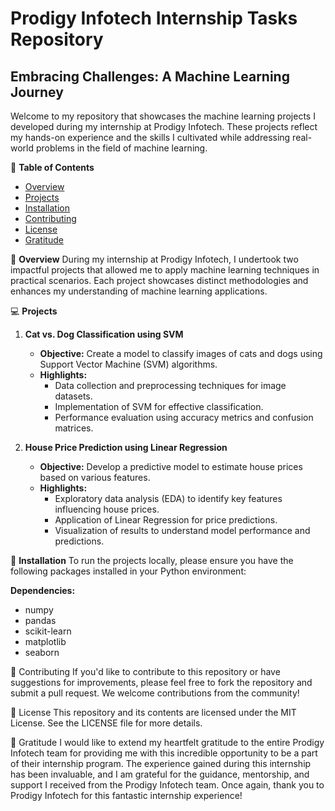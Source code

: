 # Prodigy Infotech Internship Tasks Repository
## Embracing Challenges: A Machine Learning Journey

Welcome to my repository that showcases the machine learning projects I developed during my internship at Prodigy Infotech. These projects reflect my hands-on experience and the skills I cultivated while addressing real-world problems in the field of machine learning.

📖 **Table of Contents**
- [Overview](#overview)
- [Projects](#projects)
- [Installation](#installation)
- [Contributing](#contributing)
- [License](#license)
- [Gratitude](#gratitude)

<a name="overview"></a>
🌟 **Overview**
During my internship at Prodigy Infotech, I undertook two impactful projects that allowed me to apply machine learning techniques in practical scenarios. Each project showcases distinct methodologies and enhances my understanding of machine learning applications.

<a name="projects"></a>
💻 **Projects**
1. **Cat vs. Dog Classification using SVM**
   - **Objective:** Create a model to classify images of cats and dogs using Support Vector Machine (SVM) algorithms.
   - **Highlights:**
     - Data collection and preprocessing techniques for image datasets.
     - Implementation of SVM for effective classification.
     - Performance evaluation using accuracy metrics and confusion matrices.

2. **House Price Prediction using Linear Regression**
   - **Objective:** Develop a predictive model to estimate house prices based on various features.
   - **Highlights:**
     - Exploratory data analysis (EDA) to identify key features influencing house prices.
     - Application of Linear Regression for price predictions.
     - Visualization of results to understand model performance and predictions.

<a name="installation"></a>
🔧 **Installation**
To run the projects locally, please ensure you have the following packages installed in your Python environment:

**Dependencies:**
- numpy
- pandas
- scikit-learn
- matplotlib
- seaborn

<a name="contributing"></a> 🤝 Contributing If you'd like to contribute to this repository or have suggestions for improvements, please feel free to fork the repository and submit a pull request. We welcome contributions from the community!

<a name="license"></a> 📜 License This repository and its contents are licensed under the MIT License. See the LICENSE file for more details.

<a name="gratitude"></a> 🙏 Gratitude I would like to extend my heartfelt gratitude to the entire Prodigy Infotech team for providing me with this incredible opportunity to be a part of their internship program. The experience gained during this internship has been invaluable, and I am grateful for the guidance, mentorship, and support I received from the Prodigy Infotech team. Once again, thank you to Prodigy Infotech for this fantastic internship experience!
